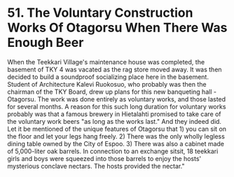 


    
# 51. The Voluntary Construction Works Of Otagorsu When There Was Enough Beer

When the Teekkari Village's maintenance house was completed, the basement of TKY 4 was vacated as the rag store moved away. It was then decided to build a soundproof socializing place here in the basement. Student of Architecture Kalevi Ruokosuo, who probably was then the chairman of the TKY Board, drew up plans for this new banqueting hall - Otagorsu. The work was done entirely as voluntary works, and those lasted for several months. A reason for this such long duration for voluntary works probably was that a famous brewery in Hietalahti promised to take care of the voluntary work beers "as long as the works last." And they indeed did. Let it be mentioned of the unique features of Otagorsu that 1) you can sit on the floor and let your legs hang freely. 2) There was the only wholly legless dining table owned by the City of Espoo. 3) There was also a cabinet made of 5,000-liter oak barrels. In connection to an exchange sitsit, 18 teekkari girls and boys were squeezed into those barrels to enjoy the hosts' mysterious conclave nectars. The hosts provided the nectar."
